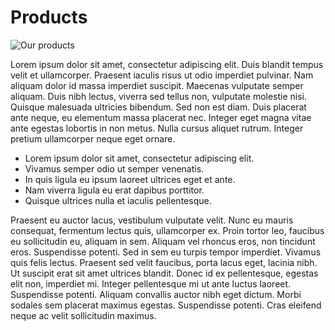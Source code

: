# Products
![Our products](/images/products.jpg?right "Our products.")

Lorem ipsum dolor sit amet, consectetur adipiscing elit. Duis blandit tempus velit et ullamcorper. Praesent iaculis risus ut odio imperdiet pulvinar. Nam aliquam dolor id massa imperdiet suscipit. Maecenas vulputate semper aliquam. Duis nibh lectus, viverra sed tellus non, vulputate molestie nisi. Quisque malesuada ultricies bibendum. Sed non est diam. Duis placerat ante neque, eu elementum massa placerat nec. Integer eget magna vitae ante egestas lobortis in non metus. Nulla cursus aliquet rutrum. Integer pretium ullamcorper neque eget ornare.

* Lorem ipsum dolor sit amet, consectetur adipiscing elit.
* Vivamus semper odio ut semper venenatis.
* In quis ligula eu ipsum laoreet ultrices eget et ante.
* Nam viverra ligula eu erat dapibus porttitor.
* Quisque ultrices nulla et iaculis pellentesque.

Praesent eu auctor lacus, vestibulum vulputate velit. Nunc eu mauris consequat, fermentum lectus quis, ullamcorper ex. Proin tortor leo, faucibus eu sollicitudin eu, aliquam in sem. Aliquam vel rhoncus eros, non tincidunt eros. Suspendisse potenti. Sed in sem eu turpis tempor imperdiet. Vivamus quis felis lectus. Praesent sed velit faucibus, porta lacus eget, lacinia nibh. Ut suscipit erat sit amet ultrices blandit. Donec id ex pellentesque, egestas elit non, imperdiet mi. Integer pellentesque mi ut ante luctus laoreet. Suspendisse potenti. Aliquam convallis auctor nibh eget dictum. Morbi sodales sem placerat maximus egestas. Suspendisse potenti. Cras eleifend neque ac velit sollicitudin maximus.